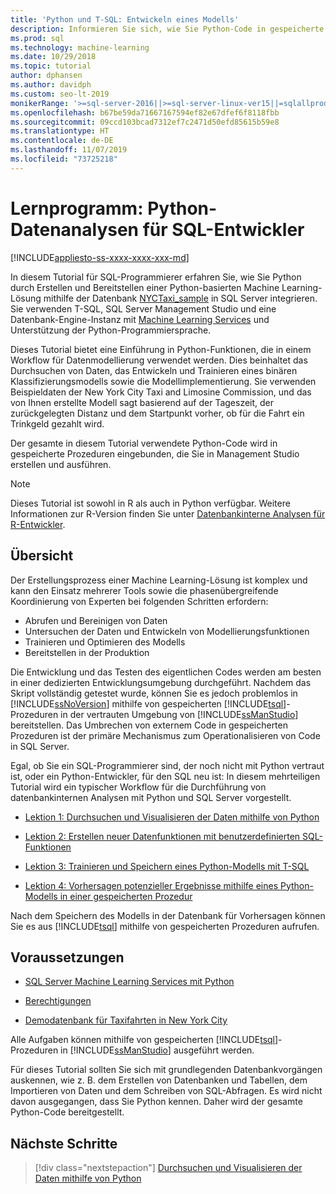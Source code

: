 ```yaml
---
title: 'Python und T-SQL: Entwickeln eines Modells'
description: Informieren Sie sich, wie Sie Python-Code in gespeicherte Prozeduren von SQL Server und T-SQL-Funktionen einbetten.
ms.prod: sql
ms.technology: machine-learning
ms.date: 10/29/2018
ms.topic: tutorial
author: dphansen
ms.author: davidph
ms.custom: seo-lt-2019
monikerRange: '>=sql-server-2016||>=sql-server-linux-ver15||=sqlallproducts-allversions'
ms.openlocfilehash: b67be59da71667167594ef82e67dfef6f8118fbb
ms.sourcegitcommit: 09ccd103bcad7312ef7c2471d50efd85615b59e8
ms.translationtype: HT
ms.contentlocale: de-DE
ms.lasthandoff: 11/07/2019
ms.locfileid: "73725218"
---
```

# <a name="tutorial-python-data-analytics-for-sql-developers"></a>Lernprogramm: Python-Datenanalysen für SQL-Entwickler
[!INCLUDE[appliesto-ss-xxxx-xxxx-xxx-md](../../includes/appliesto-ss-xxxx-xxxx-xxx-md.md)]

In diesem Tutorial für SQL-Programmierer erfahren Sie, wie Sie Python durch Erstellen und Bereitstellen einer Python-basierten Machine Learning-Lösung mithilfe der Datenbank [NYCTaxi_sample](demo-data-nyctaxi-in-sql.md) in SQL Server integrieren. Sie verwenden T-SQL, SQL Server Management Studio und eine Datenbank-Engine-Instanz mit [Machine Learning Services](../install/sql-machine-learning-services-windows-install.md) und Unterstützung der Python-Programmiersprache.

Dieses Tutorial bietet eine Einführung in Python-Funktionen, die in einem Workflow für Datenmodellierung verwendet werden. Dies beinhaltet das Durchsuchen von Daten, das Entwickeln und Trainieren eines binären Klassifizierungsmodells sowie die Modellimplementierung. Sie verwenden Beispieldaten der New York City Taxi and Limosine Commission, und das von Ihnen erstellte Modell sagt basierend auf der Tageszeit, der zurückgelegten Distanz und dem Startpunkt vorher, ob für die Fahrt ein Trinkgeld gezahlt wird. 

Der gesamte in diesem Tutorial verwendete Python-Code wird in gespeicherte Prozeduren eingebunden, die Sie in Management Studio erstellen und ausführen.

> [!NOTE]
> Dieses Tutorial ist sowohl in R als auch in Python verfügbar. Weitere Informationen zur R-Version finden Sie unter [Datenbankinterne Analysen für R-Entwickler](sqldev-in-database-r-for-sql-developers.md).

## <a name="overview"></a>Übersicht

Der Erstellungsprozess einer Machine Learning-Lösung ist komplex und kann den Einsatz mehrerer Tools sowie die phasenübergreifende Koordinierung von Experten bei folgenden Schritten erfordern:

+ Abrufen und Bereinigen von Daten
+ Untersuchen der Daten und Entwickeln von Modellierungsfunktionen
+ Trainieren und Optimieren des Modells
+ Bereitstellen in der Produktion

Die Entwicklung und das Testen des eigentlichen Codes werden am besten in einer dedizierten Entwicklungsumgebung durchgeführt. Nachdem das Skript vollständig getestet wurde, können Sie es jedoch problemlos in [!INCLUDE[ssNoVersion](../../includes/ssnoversion-md.md)] mithilfe von gespeicherten [!INCLUDE[tsql](../../includes/tsql-md.md)]-Prozeduren in der vertrauten Umgebung von [!INCLUDE[ssManStudio](../../includes/ssmanstudio-md.md)] bereitstellen. Das Umbrechen von externem Code in gespeicherten Prozeduren ist der primäre Mechanismus zum Operationalisieren von Code in SQL Server.

Egal, ob Sie ein SQL-Programmierer sind, der noch nicht mit Python vertraut ist, oder ein Python-Entwickler, für den SQL neu ist: In diesem mehrteiligen Tutorial wird ein typischer Workflow für die Durchführung von datenbankinternen Analysen mit Python und SQL Server vorgestellt. 

+ [Lektion 1: Durchsuchen und Visualisieren der Daten mithilfe von Python](sqldev-py3-explore-and-visualize-the-data.md)

+ [Lektion 2: Erstellen neuer Datenfunktionen mit benutzerdefinierten SQL-Funktionen](sqldev-py4-create-data-features-using-t-sql.md)

+ [Lektion 3: Trainieren und Speichern eines Python-Modells mit T-SQL](sqldev-py5-train-and-save-a-model-using-t-sql.md)

+ [Lektion 4: Vorhersagen potenzieller Ergebnisse mithilfe eines Python-Modells in einer gespeicherten Prozedur](sqldev-py6-operationalize-the-model.md)

Nach dem Speichern des Modells in der Datenbank für Vorhersagen können Sie es aus [!INCLUDE[tsql](../../includes/tsql-md.md)] mithilfe von gespeicherten Prozeduren aufrufen.

## <a name="prerequisites"></a>Voraussetzungen

+ [SQL Server Machine Learning Services mit Python](../install/sql-machine-learning-services-windows-install.md#verify-installation)

+ [Berechtigungen](../security/user-permission.md)

+ [Demodatenbank für Taxifahrten in New York City](demo-data-nyctaxi-in-sql.md)

Alle Aufgaben können mithilfe von gespeicherten [!INCLUDE[tsql](../../includes/tsql-md.md)]-Prozeduren in [!INCLUDE[ssManStudio](../../includes/ssmanstudio-md.md)] ausgeführt werden.

Für dieses Tutorial sollten Sie sich mit grundlegenden Datenbankvorgängen auskennen, wie z. B. dem Erstellen von Datenbanken und Tabellen, dem Importieren von Daten und dem Schreiben von SQL-Abfragen. Es wird nicht davon ausgegangen, dass Sie Python kennen. Daher wird der gesamte Python-Code bereitgestellt. 

## <a name="next-steps"></a>Nächste Schritte

> [!div class="nextstepaction"]
> [Durchsuchen und Visualisieren der Daten mithilfe von Python](sqldev-py3-explore-and-visualize-the-data.md)
